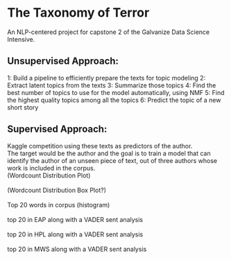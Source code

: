 # The Taxonomy of Terror
An NLP-centered project for capstone 2 of the Galvanize Data Science Intensive.

## Unsupervised Approach:

1: Build a pipeline to efficiently prepare the texts for topic modeling
2: Extract latent topics from the texts
3: Summarize those topics
4: Find the best number of topics to use for the model automatically, using NMF
5: Find the highest quality topics among all the topics
6: Predict the topic of a new short story

## Supervised Approach: 
Kaggle competition using these texts as predictors of the author. <br> The target would be the author and the goal is to train a model that can identify the author of an unseen piece of text, out of three authors whose work is included in the corpus. 
<br>
(Wordcount Distribution Plot)
<br><br>
(Wordcount Distribution Box Plot?)
<br><br>
Top 20 words in corpus (histogram) <br><br>
top 20 in EAP along with a VADER sent analysis <br><br>
top 20 in HPL along with a VADER sent analysis <br><br>
top 20 in MWS along with a VADER sent analysis <br><br>

